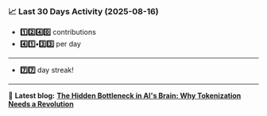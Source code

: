 <!--START_STATS-->
### 📈 Last 30 Days Activity (2025-08-16)  
- **1️⃣2️⃣4️⃣0️⃣** contributions  
- **4️⃣1️⃣•3️⃣3️⃣** per day
---
- **7️⃣7️⃣** day streak!
---
📝 **Latest blog:** [**The Hidden Bottleneck in AI's Brain: Why Tokenization Needs a Revolution**](https://andriak.com/blog/tokenization-revolution)
<!--END_STATS-->
